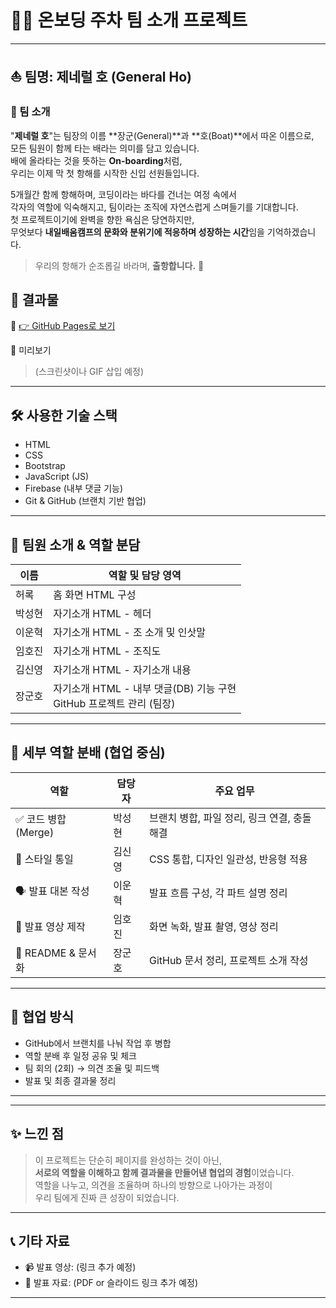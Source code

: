 # 🧑‍💻 온보딩 주차 팀 소개 프로젝트

---

## ⛵ 팀명: 제네럴 호 (General Ho)

### 📣 팀 소개

"**제네럴 호**"는 팀장의 이름 **장군(General)**과 **호(Boat)**에서 따온 이름으로,  
모든 팀원이 함께 타는 배라는 의미를 담고 있습니다.  
배에 올라타는 것을 뜻하는 **On-boarding**처럼,  
우리는 이제 막 첫 항해를 시작한 신입 선원들입니다.

5개월간 함께 항해하며, 코딩이라는 바다를 건너는 여정 속에서  
각자의 역할에 익숙해지고, 팀이라는 조직에 자연스럽게 스며들기를 기대합니다.  
첫 프로젝트이기에 완벽을 향한 욕심은 당연하지만,  
무엇보다 **내일배움캠프의 문화와 분위기에 적응하며 성장하는 시간**임을 기억하겠습니다.

> 우리의 항해가 순조롭길 바라며, **출항합니다.** 🚢

## 🚀 결과물

🔗 [👉 GitHub Pages로 보기](https://your-github-id.github.io/project-name/)

📸 미리보기  
> (스크린샷이나 GIF 삽입 예정)

---

## 🛠 사용한 기술 스택

- HTML
- CSS
- Bootstrap
- JavaScript (JS)
- Firebase (내부 댓글 기능)
- Git & GitHub (브랜치 기반 협업)

---

## 👥 팀원 소개 & 역할 분담

| 이름     | 역할 및 담당 영역 |
|----------|-------------------|
| 허록     | 홈 화면 HTML 구성 |
| 박성현   | 자기소개 HTML - 헤더 |
| 이운혁   | 자기소개 HTML - 조 소개 및 인삿말 |
| 임호진   | 자기소개 HTML - 조직도 |
| 김신영   | 자기소개 HTML - 자기소개 내용 |
| 장군호   | 자기소개 HTML - 내부 댓글(DB) 기능 구현<br>GitHub 프로젝트 관리 (팀장) |

---

## 🎯 세부 역할 분배 (협업 중심)

| 역할 | 담당자 | 주요 업무 |
|------|--------|-----------|
| ✅ 코드 병합 (Merge) | 박성현 | 브랜치 병합, 파일 정리, 링크 연결, 충돌 해결 |
| 🎨 스타일 통일 | 김신영 | CSS 통합, 디자인 일관성, 반응형 적용 |
| 🗣 발표 대본 작성 | 이운혁 | 발표 흐름 구성, 각 파트 설명 정리 |
| 🎥 발표 영상 제작 | 임호진 | 화면 녹화, 발표 촬영, 영상 정리 |
| 📄 README & 문서화 | 장군호 | GitHub 문서 정리, 프로젝트 소개 작성 |

---

## 🧩 협업 방식

- GitHub에서 브랜치를 나눠 작업 후 병합
- 역할 분배 후 일정 공유 및 체크
- 팀 회의 (2회) → 의견 조율 및 피드백
- 발표 및 최종 결과물 정리

---

---

## ✨ 느낀 점

> 이 프로젝트는 단순히 페이지를 완성하는 것이 아닌,  
> **서로의 역할을 이해하고 함께 결과물을 만들어낸 협업의 경험**이었습니다.  
> 역할을 나누고, 의견을 조율하며 하나의 방향으로 나아가는 과정이  
> 우리 팀에게 진짜 큰 성장이 되었습니다.

---

## 📞 기타 자료

- 📹 발표 영상: (링크 추가 예정)  
- 📑 발표 자료: (PDF or 슬라이드 링크 추가 예정)

---
